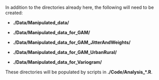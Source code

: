 In addition to the directories already here, the following will need to be created:

* **./Data/Manipulated_data/**

* **./Data/Manipulated_data_for_GAM/**

* **./Data/Manipulated_data_for_GAM_JitterAndWeights/**

* **./Data/Manipulated_data_for_GAM_UrbanRural/**

* **./Data/Manipulated_data_for_Variogram/**

These directories will be populated by scripts in **./Code/Analysis_\*.R**.
